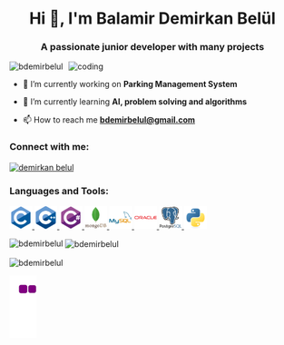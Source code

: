 <h1 align="center">Hi 👋, I'm Balamir Demirkan Belül</h1>
<h3 align="center">A passionate junior developer with many projects</h3>
<img align="right" alt="coding" width="400" src="https://cdn.dribbble.com/users/1059583/screenshots/4171367/coding-freak.gif">
<p align="left"> <img src="https://komarev.com/ghpvc/?username=bdemirbelul&label=Profile%20views&color=0e75b6&style=flat" alt="bdemirbelul" /> </p>

- 🔭 I’m currently working on **Parking Management System**

- 🌱 I’m currently learning **AI, problem solving and algorithms**

- 📫 How to reach me **bdemirbelul@gmail.com**

<h3 align="left">Connect with me:</h3>
<p align="left">
<a href="https://linkedin.com/in/demirkan belul" target="blank"><img align="center" src="https://raw.githubusercontent.com/rahuldkjain/github-profile-readme-generator/master/src/images/icons/Social/linked-in-alt.svg" alt="demirkan belul" height="30" width="40" /></a>
</p>

<h3 align="left">Languages and Tools:</h3>
<p align="left"> <a href="https://www.cprogramming.com/" target="_blank" rel="noreferrer"> <img src="https://raw.githubusercontent.com/devicons/devicon/master/icons/c/c-original.svg" alt="c" width="40" height="40"/> </a> <a href="https://www.w3schools.com/cpp/" target="_blank" rel="noreferrer"> <img src="https://raw.githubusercontent.com/devicons/devicon/master/icons/cplusplus/cplusplus-original.svg" alt="cplusplus" width="40" height="40"/> </a> <a href="https://www.w3schools.com/cs/" target="_blank" rel="noreferrer"> <img src="https://raw.githubusercontent.com/devicons/devicon/master/icons/csharp/csharp-original.svg" alt="csharp" width="40" height="40"/> </a> <a href="https://www.mongodb.com/" target="_blank" rel="noreferrer"> <img src="https://raw.githubusercontent.com/devicons/devicon/master/icons/mongodb/mongodb-original-wordmark.svg" alt="mongodb" width="40" height="40"/> </a> <a href="https://www.mysql.com/" target="_blank" rel="noreferrer"> <img src="https://raw.githubusercontent.com/devicons/devicon/master/icons/mysql/mysql-original-wordmark.svg" alt="mysql" width="40" height="40"/> </a> <a href="https://www.oracle.com/" target="_blank" rel="noreferrer"> <img src="https://raw.githubusercontent.com/devicons/devicon/master/icons/oracle/oracle-original.svg" alt="oracle" width="40" height="40"/> </a> <a href="https://www.postgresql.org" target="_blank" rel="noreferrer"> <img src="https://raw.githubusercontent.com/devicons/devicon/master/icons/postgresql/postgresql-original-wordmark.svg" alt="postgresql" width="40" height="40"/> </a> <a href="https://www.python.org" target="_blank" rel="noreferrer"> <img src="https://raw.githubusercontent.com/devicons/devicon/master/icons/python/python-original.svg" alt="python" width="40" height="40"/> </a> </p>

<p><img align="left" src="https://github-readme-stats.vercel.app/api/top-langs?username=bdemirbelul&show_icons=true&locale=en&layout=compact" alt="bdemirbelul" /></p>

<p>&nbsp;<img align="center" src="https://github-readme-stats.vercel.app/api?username=bdemirbelul&show_icons=true&locale=en" alt="bdemirbelul" /></p>

<p><img align="center" src="https://github-readme-streak-stats.herokuapp.com/?user=bdemirbelul&" alt="bdemirbelul" /></p>

![snake gif](https://github.com/Bdemirbelul/Bdemirbelul/blob/output/github-contribution-grid-snake.gif)






